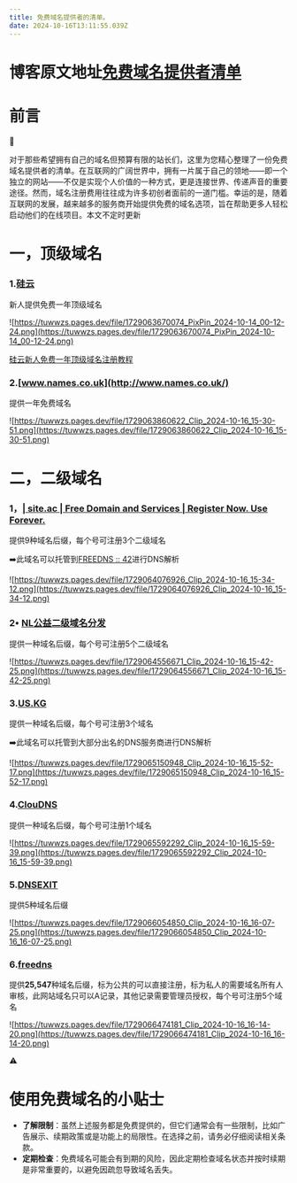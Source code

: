 ```yaml
---
title: 免费域名提供者的清单。
date: 2024-10-16T13:11:55.039Z
---
```


# 博客原文地址[免费域名提供者清单](https://blog.wwzs.fun/post/yvmuzj)
# 前言


📌

对于那些希望拥有自己的域名但预算有限的站长们，这里为您精心整理了一份免费域名提供者的清单。在互联网的广阔世界中，拥有一片属于自己的领地——即一个独立的网站——不仅是实现个人价值的一种方式，更是连接世界、传递声音的重要途径。然而，域名注册费用往往成为许多初创者面前的一道门槛。幸运的是，随着互联网的发展，越来越多的服务商开始提供免费的域名选项，旨在帮助更多人轻松启动他们的在线项目。本文不定时更新


# 一，顶级域名

### 1.[硅云](https://www.vpsor.cn/?userCode=jh27ed6)

新人提供免费一年顶级域名

![https://tuwwzs.pages.dev/file/1729063670074_PixPin_2024-10-14_00-12-24.png](https://tuwwzs.pages.dev/file/1729063670074_PixPin_2024-10-14_00-12-24.png)

[硅云新人免费一年顶级域名注册教程](https://blog.wwzs.fun/post/yvmk) 

### 2.[www.names.co.uk](http://www.names.co.uk/)

提供一年免费域名

![https://tuwwzs.pages.dev/file/1729063860622_Clip_2024-10-16_15-30-51.png](https://tuwwzs.pages.dev/file/1729063860622_Clip_2024-10-16_15-30-51.png)

# 二，二级域名

### 1，[| site.ac | Free Domain and Services | Register Now. Use Forever.](https://www.site.ac/)

提供9种域名后缀，每个号可注册3个二级域名


➡️此域名可以托管到[FREEDNS :: 42](https://freedns.42.pl/)进行DNS解析



![https://tuwwzs.pages.dev/file/1729064076926_Clip_2024-10-16_15-34-12.png](https://tuwwzs.pages.dev/file/1729064076926_Clip_2024-10-16_15-34-12.png)

### 2• [**NL公益二级域名分发**](https://dns.e-hai.one/)

提供一种域名后缀，每个号可注册5个二级域名

![https://tuwwzs.pages.dev/file/1729064556671_Clip_2024-10-16_15-42-25.png](https://tuwwzs.pages.dev/file/1729064556671_Clip_2024-10-16_15-42-25.png)

### 3.[**US.KG**](https://nic.us.kg/)

提供一种域名后缀，每个号可注册3个域名


➡️此域名可以托管到大部分出名的DNS服务商进行DNS解析



![https://tuwwzs.pages.dev/file/1729065150948_Clip_2024-10-16_15-52-17.png](https://tuwwzs.pages.dev/file/1729065150948_Clip_2024-10-16_15-52-17.png)

### 4.[**ClouDNS**](https://www.cloudns.net/)

提供一种域名后缀，每个号可注册1个域名

![https://tuwwzs.pages.dev/file/1729065592292_Clip_2024-10-16_15-59-39.png](https://tuwwzs.pages.dev/file/1729065592292_Clip_2024-10-16_15-59-39.png)

### 5.[DNSEXIT](https://dnsexit.com/)

提供5种域名后缀

![https://tuwwzs.pages.dev/file/1729066054850_Clip_2024-10-16_16-07-25.png](https://tuwwzs.pages.dev/file/1729066054850_Clip_2024-10-16_16-07-25.png)

### 6.[freedns](http://freedns.afraid.org/)

提供**25,547**种域名后缀，标为公共的可以直接注册，标为私人的需要域名所有人审核，此网站域名只可以A记录，其他记录需要管理员授权，每个号可注册5个域名

![https://tuwwzs.pages.dev/file/1729066474181_Clip_2024-10-16_16-14-20.png](https://tuwwzs.pages.dev/file/1729066474181_Clip_2024-10-16_16-14-20.png)


⚠️

# **使用免费域名的小贴士**

- **了解限制**：虽然上述服务都是免费提供的，但它们通常会有一些限制，比如广告展示、续期政策或是功能上的局限性。在选择之前，请务必仔细阅读相关条款。
- **定期检查**：免费域名可能会有到期的风险，因此定期检查域名状态并按时续期是非常重要的，以避免因疏忽导致域名丢失。
